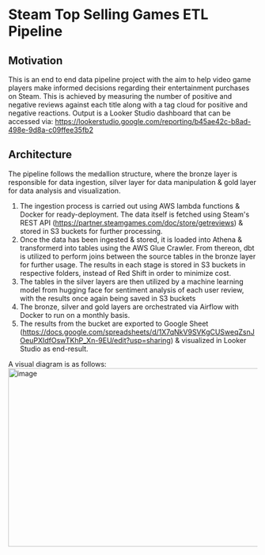 # Steam Top Selling Games ETL Pipeline
## Motivation
This is an end to end data pipeline project with the aim to help video game players make informed decisions regarding their entertainment purchases on Steam. This is achieved by measuring the number of positive and negative reviews against each title along with a tag cloud for positive and negative reactions. Output is a Looker Studio dashboard that can be accessed via: https://lookerstudio.google.com/reporting/b45ae42c-b8ad-498e-9d8a-c09ffee35fb2 

## Architecture
The pipeline follows the medallion structure, where the bronze layer is responsible for data ingestion, silver layer for data manipulation & gold layer for data analysis and visualization.

1. The ingestion process is carried out using AWS lambda functions & Docker for ready-deployment. The data itself is fetched using Steam's REST API (https://partner.steamgames.com/doc/store/getreviews) & stored in S3 buckets for further processing.
2. Once the data has been ingested & stored, it is loaded into Athena & transformerd into tables using the AWS Glue Crawler. From thereon, dbt is utilized to perform joins between the source tables in the bronze layer for further usage. The results in each stage is stored in S3 buckets in respective folders, instead of Red Shift in order to minimize cost. 
3. The tables in the silver layers are then utilized by a machine learning model from hugging face for sentiment analysis of each user review, with the results once again being saved in S3 buckets
4. The bronze, silver and gold layers are orchestrated via Airflow with Docker to run on a monthly basis.
5. The results from the bucket are exported to Google Sheet (https://docs.google.com/spreadsheets/d/1X7qNkV9SVKgCUSweqZsnJOeuPXIdfOswTKhP_Xn-9EU/edit?usp=sharing) & visualized in Looker Studio as end-result.

A visual diagram is as follows:
<img width="1221" height="361" alt="image" src="https://github.com/user-attachments/assets/6267c0dc-c214-4c79-93eb-20504543df19" />

